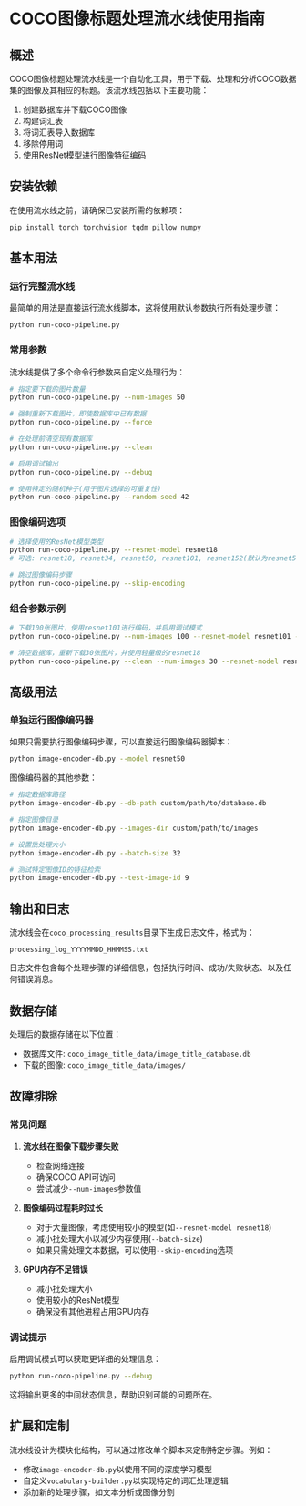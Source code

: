 # COCO图像标题处理流水线使用指南

## 概述

COCO图像标题处理流水线是一个自动化工具，用于下载、处理和分析COCO数据集的图像及其相应的标题。该流水线包括以下主要功能：

1. 创建数据库并下载COCO图像
2. 构建词汇表
3. 将词汇表导入数据库
4. 移除停用词
5. 使用ResNet模型进行图像特征编码

## 安装依赖

在使用流水线之前，请确保已安装所需的依赖项：

```bash
pip install torch torchvision tqdm pillow numpy
```

## 基本用法

### 运行完整流水线

最简单的用法是直接运行流水线脚本，这将使用默认参数执行所有处理步骤：

```bash
python run-coco-pipeline.py
```

### 常用参数

流水线提供了多个命令行参数来自定义处理行为：

```bash
# 指定要下载的图片数量
python run-coco-pipeline.py --num-images 50

# 强制重新下载图片，即使数据库中已有数据
python run-coco-pipeline.py --force

# 在处理前清空现有数据库
python run-coco-pipeline.py --clean

# 启用调试输出
python run-coco-pipeline.py --debug

# 使用特定的随机种子(用于图片选择的可重复性)
python run-coco-pipeline.py --random-seed 42
```

### 图像编码选项

```bash
# 选择使用的ResNet模型类型
python run-coco-pipeline.py --resnet-model resnet18
# 可选: resnet18, resnet34, resnet50, resnet101, resnet152(默认为resnet50)

# 跳过图像编码步骤
python run-coco-pipeline.py --skip-encoding
```

### 组合参数示例

```bash
# 下载100张图片，使用resnet101进行编码，并启用调试模式
python run-coco-pipeline.py --num-images 100 --resnet-model resnet101 --debug

# 清空数据库，重新下载30张图片，并使用轻量级的resnet18
python run-coco-pipeline.py --clean --num-images 30 --resnet-model resnet18 --force
```

## 高级用法

### 单独运行图像编码器

如果只需要执行图像编码步骤，可以直接运行图像编码器脚本：

```bash
python image-encoder-db.py --model resnet50
```

图像编码器的其他参数：

```bash
# 指定数据库路径
python image-encoder-db.py --db-path custom/path/to/database.db

# 指定图像目录
python image-encoder-db.py --images-dir custom/path/to/images

# 设置批处理大小
python image-encoder-db.py --batch-size 32

# 测试特定图像ID的特征检索
python image-encoder-db.py --test-image-id 9
```

## 输出和日志

流水线会在`coco_processing_results`目录下生成日志文件，格式为：

```
processing_log_YYYYMMDD_HHMMSS.txt
```

日志文件包含每个处理步骤的详细信息，包括执行时间、成功/失败状态、以及任何错误消息。

## 数据存储

处理后的数据存储在以下位置：

- 数据库文件: `coco_image_title_data/image_title_database.db`
- 下载的图像: `coco_image_title_data/images/`

## 故障排除

### 常见问题

1. **流水线在图像下载步骤失败**
   - 检查网络连接
   - 确保COCO API可访问
   - 尝试减少`--num-images`参数值

2. **图像编码过程耗时过长**
   - 对于大量图像，考虑使用较小的模型(如`--resnet-model resnet18`)
   - 减小批处理大小以减少内存使用(`--batch-size`)
   - 如果只需处理文本数据，可以使用`--skip-encoding`选项

3. **GPU内存不足错误**
   - 减小批处理大小
   - 使用较小的ResNet模型
   - 确保没有其他进程占用GPU内存

### 调试提示

启用调试模式可以获取更详细的处理信息：

```bash
python run-coco-pipeline.py --debug
```

这将输出更多的中间状态信息，帮助识别可能的问题所在。

## 扩展和定制

流水线设计为模块化结构，可以通过修改单个脚本来定制特定步骤。例如：

- 修改`image-encoder-db.py`以使用不同的深度学习模型
- 自定义`vocabulary-builder.py`以实现特定的词汇处理逻辑
- 添加新的处理步骤，如文本分析或图像分割
